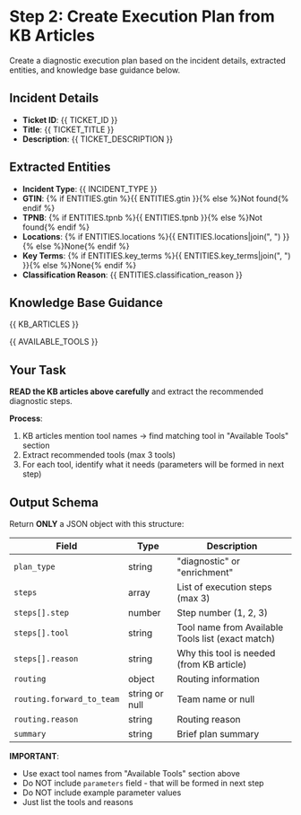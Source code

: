 # Step 2: Create Execution Plan from KB Articles

Create a diagnostic execution plan based on the incident details, extracted entities, and knowledge base guidance below.

## Incident Details
- **Ticket ID**: {{ TICKET_ID }}
- **Title**: {{ TICKET_TITLE }}
- **Description**: {{ TICKET_DESCRIPTION }}

## Extracted Entities
- **Incident Type**: {{ INCIDENT_TYPE }}
- **GTIN**: {% if ENTITIES.gtin %}{{ ENTITIES.gtin }}{% else %}Not found{% endif %}
- **TPNB**: {% if ENTITIES.tpnb %}{{ ENTITIES.tpnb }}{% else %}Not found{% endif %}
- **Locations**: {% if ENTITIES.locations %}{{ ENTITIES.locations|join(", ") }}{% else %}None{% endif %}
- **Key Terms**: {% if ENTITIES.key_terms %}{{ ENTITIES.key_terms|join(", ") }}{% else %}None{% endif %}
- **Classification Reason**: {{ ENTITIES.classification_reason }}

## Knowledge Base Guidance

{{ KB_ARTICLES }}

{{ AVAILABLE_TOOLS }}

## Your Task

**READ the KB articles above carefully** and extract the recommended diagnostic steps.

**Process**:
1. KB articles mention tool names → find matching tool in "Available Tools" section
2. Extract recommended tools (max 3 tools)
3. For each tool, identify what it needs (parameters will be formed in next step)

## Output Schema

Return **ONLY** a JSON object with this structure:

| Field | Type | Description |
|-------|------|-------------|
| `plan_type` | string | "diagnostic" or "enrichment" |
| `steps` | array | List of execution steps (max 3) |
| `steps[].step` | number | Step number (1, 2, 3) |
| `steps[].tool` | string | Tool name from Available Tools list (exact match) |
| `steps[].reason` | string | Why this tool is needed (from KB article) |
| `routing` | object | Routing information |
| `routing.forward_to_team` | string or null | Team name or null |
| `routing.reason` | string | Routing reason |
| `summary` | string | Brief plan summary |

**IMPORTANT**: 
- Use exact tool names from "Available Tools" section above
- Do NOT include `parameters` field - that will be formed in next step
- Do NOT include example parameter values
- Just list the tools and reasons

